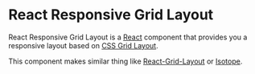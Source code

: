 # React Responsive Grid Layout
React Responsive Grid Layout is a [React](https://reactjs.org/) component that provides you a responsive layout based on [CSS Grid Layout](https://developer.mozilla.org/en-US/docs/Web/CSS/CSS_Grid_Layout).

This component makes similar thing like [React-Grid-Layout](https://github.com/STRML/react-grid-layout) or [Isotope](https://isotope.metafizzy.co/).